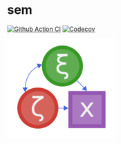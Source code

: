 # sem

[![Github Action CI](https://github.com/sem-jl/SEM.jl/workflows/CI/badge.svg)](https://github.com/sem-jl/SEM.jl/actions)
[![Codecov](https://codecov.io/gh/sem-jl/sem.jl/branch/master/graph/badge.svg)](https://codecov.io/gh/sem-jl/sem.jl)

<img src="images/g5014.png" width = 250>
